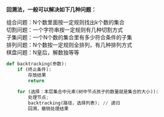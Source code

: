 **回溯法，一般可以解决如下几种问题：**

组合问题：N个数里面按一定规则找出k个数的集合  
切割问题：一个字符串按一定规则有几种切割方式  
子集问题：一个N个数的集合里有多少符合条件的子集  
排列问题：N个数按一定规则全排列，有几种排列方式  
棋盘问题：N皇后，解数独等等  

```python
def backtracking(参数):
    if (终止条件):
        存放结果
        return
        
    for (选择：本层集合中元素(树中节点孩子的数量就是集合的大小)):
        处理节点;
        backtracking(路径，选择列表); // 递归
        回溯，撤销处理结果
```
